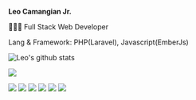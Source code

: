 <b>Leo Camangian Jr.</b>

👨🏻‍💻 Full Stack Web Developer

Lang & Framework: PHP(Laravel), Javascript(EmberJs)
 
![Leo's github stats](https://github-readme-stats.vercel.app/api?username=zanpaktu&show_icons=true&theme=dracula&hide=stars,issues)

<img align="center" src="https://github-readme-stats.vercel.app/api/top-langs/?username=zanpaktu&layout=compact&theme=dracula&hide_border=true" />


<p align="left">  
<img  src="https://readme-components.vercel.app/api?component=logo&fill=black&logo=php&svgfill=659b60">
<img  src="https://readme-components.vercel.app/api?component=logo&fill=black&logo=ember.js&svgfill=df5c43">  
<img  src="https://readme-components.vercel.app/api?component=logo&fill=black&logo=html5&svgfill=f06629">
<img  src="https://readme-components.vercel.app/api?component=logo&fill=black&logo=javascript&svgfill=f6df1c">
<img  src="https://readme-components.vercel.app/api?component=logo&fill=black&logo=CSS3&svgfill=028dd1">
<img  src="https://readme-components.vercel.app/api?component=logo&fill=black&logo=github">
</p>

